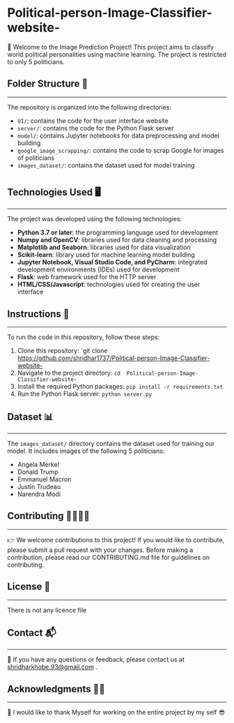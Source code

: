 # Political-person-Image-Classifier-website-
👋 Welcome to the Image Prediction Project! This project aims to classify world political personalities using machine learning. The project is restricted to only 5 politicians.

## Folder Structure 📂
-------------------
The repository is organized into the following directories:
- `UI/`: contains the code for the user interface website
- `server/`: contains the code for the Python Flask server
- `model/`: contains Jupyter notebooks for data preprocessing and model building
- `google_image_scrapping/`: contains the code to scrap Google for images of politicians
- `images_dataset/`: contains the dataset used for model training

#
## Technologies Used 🖥️
------------------------
The project was developed using the following technologies:
- **Python 3.7 or later**: the programming language used for development
- **Numpy and OpenCV**: libraries used for data cleaning and processing
- **Matplotlib and Seaborn**: libraries used for data visualization
- **Scikit-learn**: library used for machine learning model building
- **Jupyter Notebook, Visual Studio Code, and PyCharm**: integrated development environments (IDEs) used for development
- **Flask**: web framework used for the HTTP server
- **HTML/CSS/Javascript**: technologies used for creating the user interface

## Instructions 📝
---------------
To run the code in this repository, follow these steps:
1. Clone this repository: `git clone https://github.com/shridhar1737/Political-person-Image-Classifier-website-
2. Navigate to the project directory: `cd 
Political-person-Image-Classifier-website-`
3. Install the required Python packages: `pip install -r requirements.txt`
4. Run the Python Flask server: `python server.py`

## Dataset 📊
-----------
The `images_dataset/` directory contains the dataset used for training our model. It includes images of the following 5 politicians:
- Angela Merkel
- Donald Trump
- Emmanuel Macron
- Justin Trudeau
- Narendra Modi

## Contributing 🫱🏻‍🫲🏽
---------------
👉 We welcome contributions to this project! If you would like to contribute, please submit a pull request with your changes. Before making a contribution, please read our CONTRIBUTING.md file for guidelines on contributing.

## License 📜
-----------
There is not any licence file 

## Contact 📬
-----------
📧 If you have any questions or feedback, please contact us at shridharkhobe.93@gmail.com .

## Acknowledgments 🙏🏻
------------------
🙌 I would like to thank Myself for working on the entire project by my self 😎
